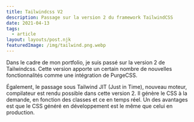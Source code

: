 ```yaml
---
title: Tailwindcss V2
description: Passage sur la version 2 du framework TailwindCSS
date: 2021-04-13
tags:
  - article
layout: layouts/post.njk
featuredImage: /img/tailwind.png.webp
---
```

Dans le cadre de mon portfolio, je suis passé sur la version 2 de Tailwindcss. Cette version apporte un certain nombre de nouvelles fonctionnalités comme une intégration de PurgeCSS. 

Également, le passage sous Tailwind JIT (Just in Time), nouveau moteur, compilateur est rendu possible dans cette version 2. Il génère le CSS à la demande, en fonction des classes et ce en temps réel. Un des avantages est que le CSS généré en développement est le même que celui en production.